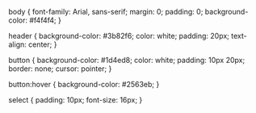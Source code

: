 body {
    font-family: Arial, sans-serif;
    margin: 0;
    padding: 0;
    background-color: #f4f4f4;
}

header {
    background-color: #3b82f6;
    color: white;
    padding: 20px;
    text-align: center;
}

button {
    background-color: #1d4ed8;
    color: white;
    padding: 10px 20px;
    border: none;
    cursor: pointer;
}

button:hover {
    background-color: #2563eb;
}

select {
    padding: 10px;
    font-size: 16px;
}
